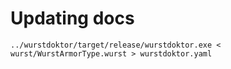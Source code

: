 # Updating docs

`../wurstdoktor/target/release/wurstdoktor.exe < wurst/WurstArmorType.wurst > wurstdoktor.yaml`
